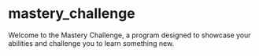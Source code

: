 # mastery_challenge

Welcome to the Mastery Challenge, a program designed to showcase your abilities and challenge you to learn something new.

